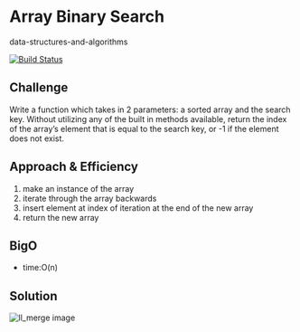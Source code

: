 # Array Binary Search
data-structures-and-algorithms  

[![Build Status](https://travis-ci.com/Alwynblake/401n12-data-structures-and-algorithms.svg?branch=master)](https://travis-ci.com/Alwynblake/401n12-data-structures-and-algorithms)

## Challenge
Write a function which takes in 2 parameters: a sorted array and the search key. Without utilizing any of the built in methods available, return the index of the array’s element that is equal to the search key, or -1 if the element does not exist.
## Approach & Efficiency
1. make an instance of the array
2. iterate through the array backwards
3. insert element at index of iteration at the end of the new array
4. return the new array

## BigO
* time:O(n)

## Solution
![ll_merge image](..assets/arrayBinarySearch.JPG)